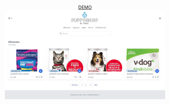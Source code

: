 <p align="center">
  <a href="http://talana-app.herokuapp.com/#/">DEMO</a>
  <img src="https://github.com/oceangravity/talana-pre/blob/master/src/assets/puppyshop.jpg">
</p>

